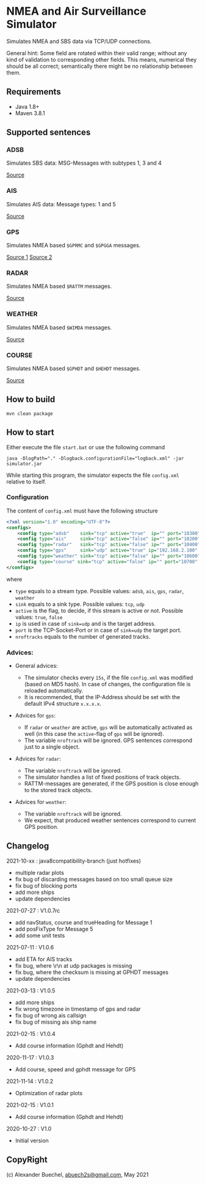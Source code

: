# NMEA and Air Surveillance Simulator

Simulates NMEA and SBS data via TCP/UDP connections.

General hint: Some field are rotated within their valid range; without any kind of validation to corresponding other fields.
This means, numerical they should be all correct; semantically there might be no relationship between them.

## Requirements

 - Java 1.8+
 - Maven 3.8.1

## Supported sentences

### ADSB

Simulates SBS data: MSG-Messages with subtypes 1, 3 and 4

[Source](http://woodair.net/sbs/Article/Barebones42_Socket_Data.htm)

### AIS

Simulates AIS data: Message types: 1 and 5

[Source](https://www.navcen.uscg.gov/?pageName=AISMessages)

### GPS

Simulates NMEA based `$GPRMC` and `$GPGGA` messages.

[Source 1](http://aprs.gids.nl/nmea/#rmc)
[Source 2](http://aprs.gids.nl/nmea/#gga)

### RADAR

Simulates NMEA based `$RATTM` messages.

[Source](http://www.nmea.de/nmea0183datensaetze.html#ttm)

### WEATHER

Simulates NMEA based `$WIMDA` messages.

[Source](https://gpsd.gitlab.io/gpsd/NMEA.html#_mda_meteorological_composite)

### COURSE

Simulates NMEA based `$GPHDT` and `$HEHDT` messages.

[Source](https://www.trimble.com/OEM_ReceiverHelp/V4.44/en/NMEA-0183messages_HDT.html)

## How to build

```shell
mvn clean package
```

## How to start

Either execute the file `start.bat` or use the following command

```shell
java -DlogPath="." -Dlogback.configurationFile="logback.xml" -jar simulator.jar
```

While starting this program, the simulator expects the file `config.xml` relative to itself.

### Configuration

The content of `config.xml` must have the following structure 

```xml
<?xml version="1.0" encoding="UTF-8"?>
<configs>
	<config type="adsb"    sink="tcp" active="true"  ip="" port="10300"  nroftrack="1"/>
	<config type="ais"     sink="tcp" active="false" ip="" port="10200"  nroftrack="1"/>
	<config type="radar"   sink="tcp" active="false" ip="" port="10400" />
	<config type="gps"     sink="udp" active="true" ip="192.168.2.100" port="10500" />
	<config type="weather" sink="tcp" active="false" ip="" port="10600" />
	<config type="course" sink="tcp" active="false" ip="" port="10700" />
</configs>
```

where

 * `type` equals to a stream type. Possible values: `adsb`, `ais`, `gps`, `radar`, `weather`
 * `sink` equals to a sink type. Possible values: `tcp`, `udp`
 * `active` is the flag, to decide, if this stream is active or not. Possible values: `true`, `false` 
 * `ip` is used in case of `sink=udp` and is the target address.
 * `port` is the TCP-Socket-Port or in case of `sink=udp` the target port.
 * `nroftracks` equals to the number of generated tracks.

### Advices:

 * General advices:
   - The simulator checks every `15s`, if the file `config.xml` was modified (based on MD5 hash). In case of changes, the configuration file is reloaded automatically.
   - It is recommended, that the IP-Address should be set with the default IPv4 structure `x.x.x.x`.

 * Advices for `gps`:
   - If `radar` or `weather` are active, `gps` will be automatically activated as well (in this case the `active`-flag of `gps` will be ignored).
   - The variable `nroftrack` will be ignored. GPS sentences correspond just to a single object.

 * Advices for `radar`:
   - The variable `nroftrack` will be ignored.
   - The simulator handles a list of fixed positions of track objects. 
   - RATTM-messages are generated, if the GPS position is close enough to the stored track objects.

 * Advices for `weather`:
   - The variable `nroftrack` will be ignored. 
   - We expect, that produced weather sentences correspond to current GPS position.

## Changelog

2021-10-xx : java8compatibility-branch (just hotfixes)

- multiple radar plots
- fix bug of discarding messages based on too small queue size
- fix bug of blocking ports
- add more ships
- update dependencies

2021-07-27 : V1.0.7rc

- add navStatus, course and trueHeading for Message 1
- add posFixType for Message 5
- add some unit tests

2021-07-11 : V1.0.6

- add ETA for AIS tracks
- fix bug, where \r\n at udp packages is missing
- fix bug, where the checksum is missing at GPHDT messages
- update dependencies

2021-03-13 : V1.0.5
- add more ships
- fix wrong timezone in timestamp of gps and radar
- fix bug of wrong ais callsign
- fix bug of missing ais ship name

2021-02-15 : V1.0.4
- Add course information (Gphdt and Hehdt)

2020-11-17 : V1.0.3
- Add course, speed and gphdt message for GPS

2021-11-14 : V1.0.2
- Optimization of radar plots

2021-02-15 : V1.0.1
- Add course information (Gphdt and Hehdt)

2020-10-27 : V1.0
 - Initial version

## CopyRight

(c) Alexander Buechel, abuech2s@gmail.com, May 2021